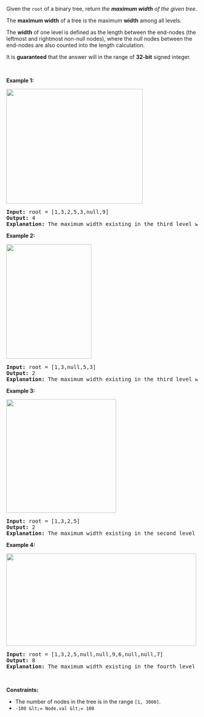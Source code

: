Given the `` root `` of a binary tree, return _the __maximum width__ of the given tree_.

The __maximum width__ of a tree is the maximum __width__ among all levels.

The __width__ of one level is defined as the length between the end-nodes (the leftmost and rightmost non-null nodes), where the null nodes between the end-nodes are also counted into the length calculation.

It is __guaranteed__ that the answer will in the range of __32-bit__ signed integer.

&nbsp;

__Example 1:__

<img alt="" src="https://assets.leetcode.com/uploads/2021/05/03/width1-tree.jpg" style="width: 359px; height: 302px;"/>

<pre>
<strong>Input:</strong> root = [1,3,2,5,3,null,9]
<strong>Output:</strong> 4
<strong>Explanation:</strong> The maximum width existing in the third level with the length 4 (5,3,null,9).
</pre>

__Example 2:__

<img alt="" src="https://assets.leetcode.com/uploads/2021/05/03/width2-tree.jpg" style="width: 224px; height: 302px;"/>

<pre>
<strong>Input:</strong> root = [1,3,null,5,3]
<strong>Output:</strong> 2
<strong>Explanation:</strong> The maximum width existing in the third level with the length 2 (5,3).
</pre>

__Example 3:__

<img alt="" src="https://assets.leetcode.com/uploads/2021/05/03/width3-tree.jpg" style="width: 289px; height: 299px;"/>

<pre>
<strong>Input:</strong> root = [1,3,2,5]
<strong>Output:</strong> 2
<strong>Explanation:</strong> The maximum width existing in the second level with the length 2 (3,2).
</pre>

__Example 4:__

<img alt="" src="https://assets.leetcode.com/uploads/2021/05/03/width4-tree.jpg" style="width: 500px; height: 244px;"/>

<pre>
<strong>Input:</strong> root = [1,3,2,5,null,null,9,6,null,null,7]
<strong>Output:</strong> 8
<strong>Explanation:</strong> The maximum width existing in the fourth level with the length 8 (6,null,null,null,null,null,null,7).
</pre>

&nbsp;

__Constraints:__

*   The number of nodes in the tree is in the range `` [1, 3000] ``.
*   `` -100 &lt;= Node.val &lt;= 100 ``